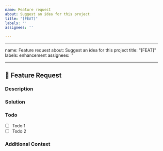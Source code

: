 ```yaml
---
name: Feature request
about: Suggest an idea for this project
title: "[FEAT]"
labels: ''
assignees: ''

---
```


---
name: Feature request
about: Suggest an idea for this project
title: "[FEAT]"
labels: enhancement
assignees: ''

---

## 🚀 Feature Request
### Description
<!-- 어떤 기능이 추가되길 원하는지 간략하게 설명해주세요. -->

### Solution
<!-- 기능을 구현하기 위한 아이디어나 방법을 설명해주세요. -->

### Todo
- [ ] Todo 1
- [ ] Todo 2

### Additional Context
<!-- 추가적인 내용이나 참고할만한 링크가 있다면 적어주세요. -->

